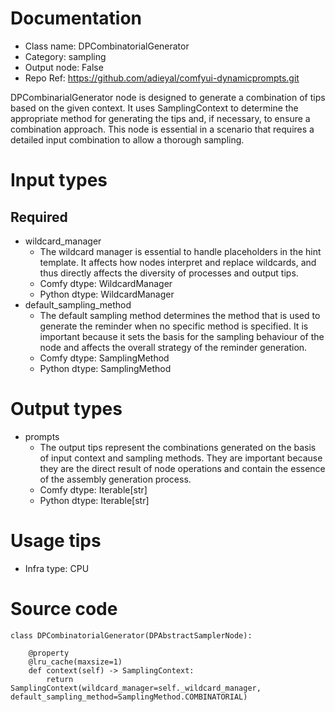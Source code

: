 # Documentation
- Class name: DPCombinatorialGenerator
- Category: sampling
- Output node: False
- Repo Ref: https://github.com/adieyal/comfyui-dynamicprompts.git

DPCombinarialGenerator node is designed to generate a combination of tips based on the given context. It uses SamplingContext to determine the appropriate method for generating the tips and, if necessary, to ensure a combination approach. This node is essential in a scenario that requires a detailed input combination to allow a thorough sampling.

# Input types
## Required
- wildcard_manager
    - The wildcard manager is essential to handle placeholders in the hint template. It affects how nodes interpret and replace wildcards, and thus directly affects the diversity of processes and output tips.
    - Comfy dtype: WildcardManager
    - Python dtype: WildcardManager
- default_sampling_method
    - The default sampling method determines the method that is used to generate the reminder when no specific method is specified. It is important because it sets the basis for the sampling behaviour of the node and affects the overall strategy of the reminder generation.
    - Comfy dtype: SamplingMethod
    - Python dtype: SamplingMethod

# Output types
- prompts
    - The output tips represent the combinations generated on the basis of input context and sampling methods. They are important because they are the direct result of node operations and contain the essence of the assembly generation process.
    - Comfy dtype: Iterable[str]
    - Python dtype: Iterable[str]

# Usage tips
- Infra type: CPU

# Source code
```
class DPCombinatorialGenerator(DPAbstractSamplerNode):

    @property
    @lru_cache(maxsize=1)
    def context(self) -> SamplingContext:
        return SamplingContext(wildcard_manager=self._wildcard_manager, default_sampling_method=SamplingMethod.COMBINATORIAL)
```